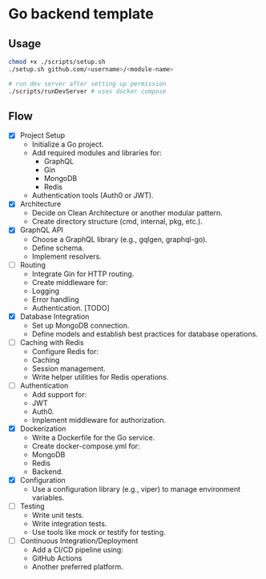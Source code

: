 # Go backend template

## Usage
```bash
chmod +x ./scripts/setup.sh
./setup.sh github.com/<username>/<module-name>

# run dev server after setting up permission
./scripts/runDevServer # uses docker compose
```

## Flow
- [x] Project Setup  
  - Initialize a Go project.  
  - Add required modules and libraries for:   
    - GraphQL  
    - Gin  
    - MongoDB  
    - Redis  
  - Authentication tools (Auth0 or JWT).  
- [x] Architecture
  - Decide on Clean Architecture or another modular pattern.
  - Create directory structure (cmd, internal, pkg, etc.).
- [x] GraphQL API
  - Choose a GraphQL library (e.g., gqlgen, graphql-go).
  - Define schema.
  - Implement resolvers.
- [ ] Routing
  - Integrate Gin for HTTP routing.
  - Create middleware for:
  - Logging
  - Error handling
  - Authentication. [TODO]
- [x] Database Integration
  - Set up MongoDB connection.
  - Define models and establish best practices for database operations.
- [ ] Caching with Redis
  - Configure Redis for:
  - Caching
  - Session management.
  - Write helper utilities for Redis operations.
- [ ] Authentication
  - Add support for:
  - JWT
  - Auth0.
  - Implement middleware for authorization.
- [x] Dockerization
  - Write a Dockerfile for the Go service.
  - Create docker-compose.yml for:
  - MongoDB
  - Redis
  - Backend.
- [x] Configuration
  - Use a configuration library (e.g., viper) to manage environment variables.
- [ ] Testing
  - Write unit tests.
  - Write integration tests.
  - Use tools like mock or testify for testing.
- [ ] Continuous Integration/Deployment
  - Add a CI/CD pipeline using:
  - GitHub Actions
  - Another preferred platform.